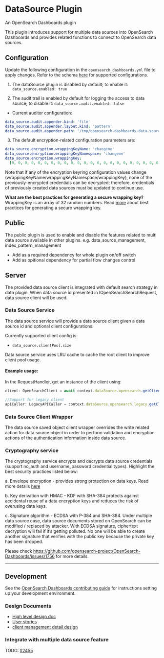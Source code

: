# DataSource Plugin

An OpenSearch Dashboards plugin

This plugin introduces support for multiple data sources into OpenSearch Dashboards and provides related functions to connect to OpenSearch data sources.

## Configuration

Update the following configuration in the `opensearch_dashboards.yml` file to apply changes. Refer to the schema [here](https://github.com/opensearch-project/OpenSearch-Dashboards/blob/main/src/plugins/data_source/config.ts) for supported configurations.

1. The dataSource plugin is disabled by default; to enable it:
   `data_source.enabled: true`

2. The audit trail is enabled by default for logging the access to data source; to disable it:
   `data_source.audit.enabled: false`

- Current auditor configuration:

```yml
data_source.audit.appender.kind: 'file'
data_source.audit.appender.layout.kind: 'pattern'
data_source.audit.appender.path: '/tmp/opensearch-dashboards-data-source-audit.log'
```

3. The default encryption-related configuration parameters are:

```yml
data_source.encryption.wrappingKeyName: 'changeme'
data_source.encryption.wrappingKeyNamespace: 'changeme'
data_source.encryption.wrappingKey:
  [0, 0, 0, 0, 0, 0, 0, 0, 0, 0, 0, 0, 0, 0, 0, 0, 0, 0, 0, 0, 0, 0, 0, 0, 0, 0, 0, 0, 0, 0, 0, 0]
```

Note that if any of the encryption keyring configuration values change (wrappingKeyName/wrappingKeyNamespace/wrappingKey), none of the previously-encrypted credentials can be decrypted; therefore, credentials of previously created data sources must be updated to continue use.

**What are the best practices for generating a secure wrapping key?**  
WrappingKey is an array of 32 random numbers. Read [more](https://en.wikipedia.org/wiki/Cryptographically_secure_pseudorandom_number_generator) about best practices for generating a secure wrapping key.

## Public

The public plugin is used to enable and disable the features related to multi data source available in other plugins. e.g. data_source_management, index_pattern_management

- Add as a required dependency for whole plugin on/off switch
- Add as opitional dependency for partial flow changes control

## Server

The provided data source client is integrated with default search strategy in data plugin. When data source id presented in IOpenSearchSearchRequest, data source client will be used.

### Data Source Service

The data source service will provide a data source client given a data source id and optional client configurations.

Currently supported client config is:

- `data_source.clientPool.size`

Data source service uses LRU cache to cache the root client to improve client pool usage.

#### Example usage:

In the RequestHandler, get an instance of the client using:

```ts
client: OpenSearchClient = await context.dataSource.opensearch.getClient(dataSourceId);

//Support for legacy client
apiCaller: LegacyAPICaller = context.dataSource.opensearch.legacy.getClient(dataSourceId).callAPI;
```

### Data Source Client Wrapper

The data source saved object client wrapper overrides the write related action for data source object in order to perform validation and encryption actions of the authentication information inside data source.

### Cryptography service

The cryptography service encrypts and decrypts data source credentials (support no_auth and username_password credential types). Highlight the best security practices listed below:

a. Envelope encryption - provides strong protection on data keys. Read more details [here](https://docs.aws.amazon.com/encryption-sdk/latest/developer-guide/concepts.html#envelope-encryption)

b. Key derivation with HMAC - KDF with SHA-384 protects against accidental reuse of a data encryption keys and reduces the risk of overusing data keys.

c. Signature algorithm - ECDSA with P-384 and SHA-384. Under multiple data source case, data source documents stored on OpenSearch can be modified / replaced by attacker. With ECDSA signature, ciphertext decryption will fail if it’s getting polluted. No one will be able to create another signature that verifies with the public key because the private key has been dropped.

Please check https://github.com/opensearch-project/OpenSearch-Dashboards/issues/1756 for more details.

---

## Development

See the [OpenSearch Dashboards contributing
guide](https://github.com/opensearch-project/OpenSearch-Dashboards/blob/main/CONTRIBUTING.md) for instructions setting up your development environment.

### Design Documents

- [High level design doc](./docs/high_level_design.md)
- [User stories](./docs/user_stories.md)
- [client management detail design](./docs/client_management_design.md)

### Integrate with multiple data source feature

TODO: [#2455](https://github.com/opensearch-project/OpenSearch-Dashboards/issues/2455)
